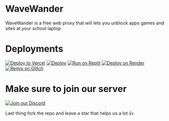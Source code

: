 # WaveWander
WaveWander is a free web proxy that will lets you unblock apps games and sites at your school laptop 


# Deployments

[![Deploy to Vercel](https://vercel.com/button)](https://vercel.com/import/project?template=https://github.com/xdevman1/wavewander)
[![Deploy](https://www.herokucdn.com/deploy/button.svg)](https://heroku.com/deploy?template=https://github.com/xdevman1/wavewander)
[![Run on Replit](https://replit.com/badge/github/xdevman1/wavewander)](https://replit.com/github/xdevman1/wavewander)
[![Deploy on Render](https://render.com/images/deploy-to-render-button.svg)](https://render.com/deploy)
[![Remix on Glitch](https://img.shields.io/badge/remix-on%20glitch-5799ed.svg)](https://glitch.com/edit/#!/remix/xdevman1/wavewander)


# Make sure to join our server
<a href="https://discord.gg/SYJKtdFuaZ" target="_blank" rel="noopener noreferrer" class="discord-button">
  <img src="https://images-wixmp-ed30a86b8c4ca887773594c2.wixmp.com/f/6089c95c-5aff-4e38-9aff-f0a8760d8346/dep8obz-d278fcdd-cb4d-40d0-82ee-62d4a3a3f375.png?token=eyJ0eXAiOiJKV1QiLCJhbGciOiJIUzI1NiJ9.eyJzdWIiOiJ1cm46YXBwOjdlMGQxODg5ODIyNjQzNzNhNWYwZDQxNWVhMGQyNmUwIiwiaXNzIjoidXJuOmFwcDo3ZTBkMTg4OTgyMjY0MzczYTVmMGQ0MTVlYTBkMjZlMCIsIm9iaiI6W1t7InBhdGgiOiJcL2ZcLzYwODljOTVjLTVhZmYtNGUzOC05YWZmLWYwYTg3NjBkODM0NlwvZGVwOG9iei1kMjc4ZmNkZC1jYjRkLTQwZDAtODJlZS02MmQ0YTNhM2YzNzUucG5nIn1dXSwiYXVkIjpbInVybjpzZXJ2aWNlOmZpbGUuZG93bmxvYWQiXX0.GemNU6C1Ph1qnz74ufG4zWQLgxRAgvpHweodre5yyhU" alt="Join our Discord">
</a>


Last thing fork the repo and leave a star that helps us a lot 👍



